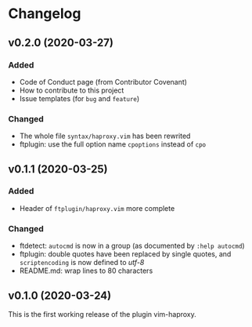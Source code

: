 # Changelog

## v0.2.0 (2020-03-27)

### Added

- Code of Conduct page (from Contributor Covenant)
- How to contribute to this project
- Issue templates (for `bug` and `feature`)

### Changed

- The whole file `syntax/haproxy.vim` has been rewrited
- ftplugin: use the full option name `cpoptions` instead of `cpo`

## v0.1.1 (2020-03-25)

### Added

- Header of `ftplugin/haproxy.vim` more complete

### Changed

- ftdetect: `autocmd` is now in a group (as documented by `:help autocmd`)
- ftplugin: double quotes have been replaced by single quotes, and
`scriptencoding` is now defined to *utf-8*
- README.md: wrap lines to 80 characters

## v0.1.0 (2020-03-24)

This is the first working release of the plugin vim-haproxy.
